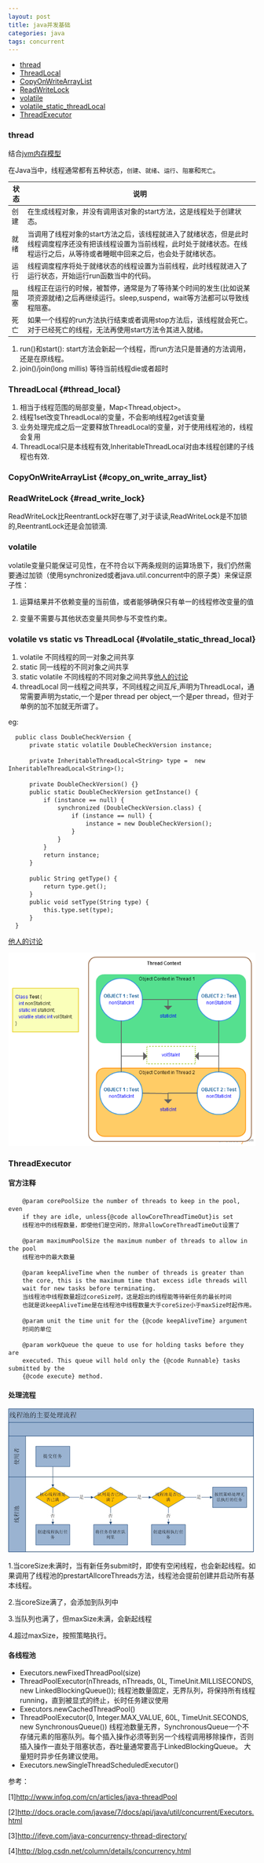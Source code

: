 ```yaml
---
layout: post
title: java并发基础
categories: java
tags: concurrent
---
```


*   [thread](#thread)
*   [ThreadLocal](#thread_local)
*   [CopyOnWriteArrayList](#copy_on_write_array_list)
*   [ReadWriteLock](#read_write_lock)
*   [volatile](#volatile)
*   [volatile_static_threadLocal](#volatile_static_thread_local)
*   [ThreadExecutor](#ThreadExecutor)

### thread

结合[jvm内存模型](/2015/09/03/java_internal)

在Java当中，线程通常都有五种状态，`创建`、`就绪`、`运行`、`阻塞`和`死亡`。

|状态 |说明|
|--|--|
|创建|在生成线程对象，并没有调用该对象的start方法，这是线程处于创建状态。|
|就绪|当调用了线程对象的start方法之后，该线程就进入了就绪状态，但是此时线程调度程序还没有把该线程设置为当前线程，此时处于就绪状态。在线程运行之后，从等待或者睡眠中回来之后，也会处于就绪状态。|
|运行|线程调度程序将处于就绪状态的线程设置为当前线程，此时线程就进入了运行状态，开始运行run函数当中的代码。|
|阻塞|线程正在运行的时候，被暂停，通常是为了等待某个时间的发生(比如说某项资源就绪)之后再继续运行。sleep,suspend，wait等方法都可以导致线程阻塞。|
|死亡|如果一个线程的run方法执行结束或者调用stop方法后，该线程就会死亡。对于已经死亡的线程，无法再使用start方法令其进入就绪。|

1.  run()和start():  start方法会新起一个线程，而run方法只是普通的方法调用，还是在原线程。
2.  join()/join(long millis) 等待当前线程die或者超时

### ThreadLocal {#thread_local}

1.  相当于线程范围的局部变量，Map<Thread,object>。
2.  线程1set改变ThreadLocal的变量，不会影响线程2get该变量
3.  业务处理完成之后一定要释放ThreadLocal的变量，对于使用线程池的，线程会复用
4.  ThreadLocal只是本线程有效,InheritableThreadLocal对由本线程创建的子线程也有效.


### CopyOnWriteArrayList {#copy_on_write_array_list}

### ReadWriteLock {#read_write_lock}

ReadWriteLock比ReentrantLock好在哪了,对于读读,ReadWriteLock是不加锁的,ReentrantLock还是会加锁滴.

### volatile

volatile变量只能保证可见性，在不符合以下两条规则的运算场景下，我们仍然需要通过加锁（使用synchronized或者java.util.concurrent中的原子类）来保证原子性：

1.  运算结果并不依赖变量的当前值，或者能够确保只有单一的线程修改变量的值

2.  变量不需要与其他状态变量共同参与不变性约束。


### volatile vs static  vs  ThreadLocal {#volatile_static_thread_local}

1.  volatile 不同线程的同一对象之间共享
2.  static  同一线程的不同对象之间共享
3.  static volatile 不同线程的不同对象之间共享[他人的讨论](http://stackoverflow.com/questions/2423622/volatile-vs-static-in-java)
4.  threadLocal 同一线程之间共享，不同线程之间互斥,声明为ThreadLocal，通常需要声明为static,一个是per thread per object,一个是per thread，但对于单例的加不加就无所谓了。

eg:

      public class DoubleCheckVersion {
          private static volatile DoubleCheckVersion instance;

          private InheritableThreadLocal<String> type =  new InheritableThreadLocal<String>();

          private DoubleCheckVersion() {}
          public static DoubleCheckVersion getInstance() {
              if (instance == null) {
                  synchronized (DoubleCheckVersion.class) {
                      if (instance == null) {
                          instance = new DoubleCheckVersion();
                      }
                  }
              }
              return instance;
          }

          public String getType() {
              return type.get();
          }
          public void setType(String type) {
              this.type.set(type);
          }
      }



[他人的讨论](http://stackoverflow.com/questions/2784009/why-should-java-threadlocal-variables-be-static)

![volatile_static](/images/java/volatile_static.png)

<h3 id="ThreadExecutor">ThreadExecutor</h3>

#### 官方注释

        @param corePoolSize the number of threads to keep in the pool, even
        if they are idle, unless{@code allowCoreThreadTimeOut}is set
        线程池中的线程数量，即使他们是空闲的，除非allowCoreThreadTimeOut设置了

        @param maximumPoolSize the maximum number of threads to allow in the pool
        线程池中的最大数量

        @param keepAliveTime when the number of threads is greater than
        the core, this is the maximum time that excess idle threads will
        wait for new tasks before terminating.
        当线程池中线程数量超过coreSize时，这是超出的线程能等待新任务的最长时间
        也就是说keepAliveTime是在线程池中线程数量大于coreSize小于maxSize时起作用。

        @param unit the time unit for the {@code keepAliveTime} argument
        时间的单位

        @param workQueue the queue to use for holding tasks before they are
        executed. This queue will hold only the {@code Runnable} tasks submitted by the
        {@code execute} method.

#### 处理流程

![处理流程](/images/java/executor.jpg)

1.当coreSize未满时，当有新任务submit时，即使有空闲线程，也会新起线程。如果调用了线程池的prestartAllcoreThreads方法，线程池会提前创建并启动所有基本线程。

2.当coreSize满了，会添加到队列中

3.当队列也满了，但maxSize未满，会新起线程

4.超过maxSize，按照策略执行。

#### 各线程池

*   Executors.newFixedThreadPool(size)
*   ThreadPoolExecutor(nThreads, nThreads, 0L, TimeUnit.MILLISECONDS, new LinkedBlockingQueue<Runnable>());
线程池数量固定，无界队列，将保持所有线程running，直到被显式的终止，长时任务建议使用
*   Executors.newCachedThreadPool()
*   ThreadPoolExecutor(0, Integer.MAX_VALUE, 60L, TimeUnit.SECONDS, new SynchronousQueue<Runnable>())
线程池数量无界，SynchronousQueue一个不存储元素的阻塞队列。每个插入操作必须等到另一个线程调用移除操作，否则插入操作一直处于阻塞状态，吞吐量通常要高于LinkedBlockingQueue。
大量短时异步任务建议使用。
*   Executors.newSingleThreadScheduledExecutor()

参考：

[1]<http://www.infoq.com/cn/articles/java-threadPool>

[2]<http://docs.oracle.com/javase/7/docs/api/java/util/concurrent/Executors.html>

[3]<http://ifeve.com/java-concurrency-thread-directory/>

[4]<http://blog.csdn.net/column/details/concurrency.html>
